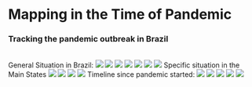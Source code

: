 <h1>Mapping in the Time of Pandemic</h1>
<h3> Tracking the pandemic outbreak in Brazil</h3>
<br>
General Situation in Brazil:
<img src="https://github.com/Mjrovai/Python4DS/blob/master/20_Mapping_Covid19_Brazil/images/!BR-Evolution-linear.png"/>
<img src="https://github.com/Mjrovai/Python4DS/blob/master/20_Mapping_Covid19_Brazil/images/!BR-Evolution-log.png"/>
<img src="https://github.com/Mjrovai/Python4DS/blob/master/20_Mapping_Covid19_Brazil/images/!cv19_BR_CV_totalCases_last_updated.png"/>
<img src="https://github.com/Mjrovai/Python4DS/blob/master/20_Mapping_Covid19_Brazil/images/!cv19_BR_CV_CFR%5B%25%5D_last_updated.png"/>
<img src="https://github.com/Mjrovai/Python4DS/blob/master/20_Mapping_Covid19_Brazil/images/!cv19_BR_CV_TotalCases_per_1M_pop_last_updated.png"/>
<img src="https://github.com/Mjrovai/Python4DS/blob/master/20_Mapping_Covid19_Brazil/images/!cv19_BR_CV_Deaths_per_1M_pop_last_updated.png"/>
<img src="https://github.com/Mjrovai/Python4DS/blob/master/20_Mapping_Covid19_Brazil/images/!cv19_BR_last_updated.png"/>
Specific situation in the Main States
<img src="https://github.com/Mjrovai/Python4DS/blob/master/20_Mapping_Covid19_Brazil/images/!cv19_SP_last_updated.png"/>
<img src="https://github.com/Mjrovai/Python4DS/blob/master/20_Mapping_Covid19_Brazil/images/!cv19_RJ_last_updated.png"/>
<img src="https://github.com/Mjrovai/Python4DS/blob/master/20_Mapping_Covid19_Brazil/images/!cv19_MG_last_updated.png"/>
<img src="https://github.com/Mjrovai/Python4DS/blob/master/20_Mapping_Covid19_Brazil/images/!cv19_CE_last_updated.png"/>
Timeline since pandemic started:
<img src="https://github.com/Mjrovai/Python4DS/blob/master/20_Mapping_Covid19_Brazil/gifs/BR_Covid-19_Timeline.gif"/>
<img src="https://github.com/Mjrovai/Python4DS/blob/master/20_Mapping_Covid19_Brazil/gifs/SP_Covid-19_Timeline.gif"/>
<img src="https://github.com/Mjrovai/Python4DS/blob/master/20_Mapping_Covid19_Brazil/gifs/RJ_Covid-19_Timeline.gif"/>
<img src="https://github.com/Mjrovai/Python4DS/blob/master/20_Mapping_Covid19_Brazil/gifs/MG_Covid-19_Timeline.gif"/>
<img src="https://github.com/Mjrovai/Python4DS/blob/master/20_Mapping_Covid19_Brazil/gifs/CE_Covid-19_Timeline.gif"/>
<br>
